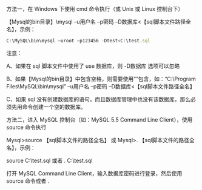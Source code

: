 方法一，在 Windows 下使用 cmd 命令执行（或 Unix 或 Linux 控制台下）

【Mysql的bin目录】\mysql –u用户名 –p密码 –D数据库<【sql脚本文件路径全名】，示例：

```javascript
C:\MySQL\bin\mysql –uroot –p123456 -Dtest<C:\test.sql
```





注意：

A、如果在 sql 脚本文件中使用了 use 数据库，则 -D数据库 选项可以忽略

B、如果【Mysql的bin目录】中包含空格，则需要使用“”包含，如：“C:\Program Files\MySQL\bin\mysql” –u用户名 –p密码 –D数据库<【sql脚本文件路径全名】

C、如果 sql 没有创建数据库的语句，而且数据库管理中也没有该数据库，那么必须先用命令创建一个空的数据库。



方法二，进入 MySQL 控制台（如：MySQL 5.5 Command Line Client），使用 source 命令执行

Mysql>source 【sql脚本文件的路径全名】 或 Mysql>\. 【sql脚本文件的路径全名】，示例：

source C:\test.sql 或者 \. C:\test.sql

打开 MySQL Command Line Client，输入数据库密码进行登录，然后使用 source 命令或者 \.